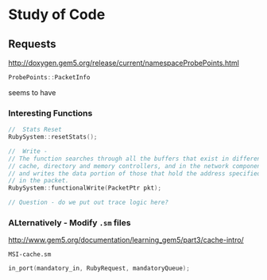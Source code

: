 # Study of Code

## Requests

http://doxygen.gem5.org/release/current/namespaceProbePoints.html

```c++
ProbePoints::PacketInfo
```
seems to have 


### Interesting Functions

```c++
//  Stats Reset
RubySystem::resetStats();

//  Write - 
// The function searches through all the buffers that exist in different
// cache, directory and memory controllers, and in the network components
// and writes the data portion of those that hold the address specified
// in the packet.
RubySystem::functionalWrite(PacketPtr pkt);

// Question - do we put out trace logic here?

```


### ALternatively - Modify `.sm` files

http://www.gem5.org/documentation/learning_gem5/part3/cache-intro/

`MSI-cache.sm`
```C++
in_port(mandatory_in, RubyRequest, mandatoryQueue);

```